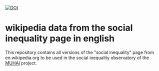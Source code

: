 [![DOI](https://sandbox.zenodo.org/badge/495807291.svg)](https://sandbox.zenodo.org/badge/latestdoi/495807291)

# wikipedia data from the social inequality page in english

This repository contains all versions of the "social inequality" page from en.wikipedia.org to be used in the social inequality observatory of the [MUHAI](https://muhai.univiu.org/) project.



